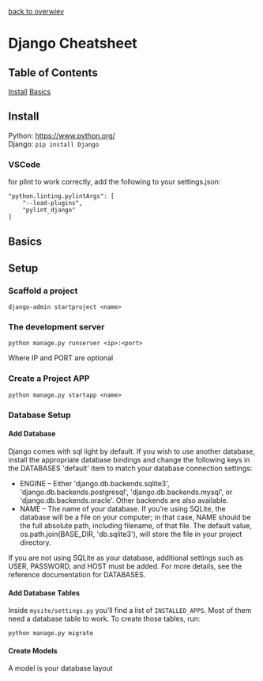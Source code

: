 [back to overwiev](/../..)

# Django Cheatsheet

## Table of Contents

[Install](#install)
[Basics](#basics)

## Install

Python: https://www.python.org/  
Django: `pip install Django`  

### VSCode

for plint to work correctly, add the following to your settings.json:  
```
"python.linting.pylintArgs": [
    "--load-plugins",
    "pylint_django"
]
```

## Basics


## Setup

### Scaffold a project

```
django-admin startproject <name>
```

### The development server

```
python manage.py runserver <ip>:<port>
```

Where IP and PORT are optional

### Create a Project APP

```
python manage.py startapp <name>
```

### Database Setup

#### Add Database

Django comes with sql light by default. If you wish to use another database, install the appropriate database bindings and change the following keys in the DATABASES 'default' item to match your database connection settings:  

* ENGINE – Either 'django.db.backends.sqlite3', 'django.db.backends.postgresql', 'django.db.backends.mysql', or 'django.db.backends.oracle'. Other backends are also available.
* NAME – The name of your database. If you’re using SQLite, the database will be a file on your computer; in that case, NAME should be the full absolute path, including filename, of that file. The default value, os.path.join(BASE_DIR, 'db.sqlite3'), will store the file in your project directory.  

If you are not using SQLite as your database, additional settings such as USER, PASSWORD, and HOST must be added. For more details, see the reference documentation for DATABASES.

#### Add Database Tables 

Inside `mysite/settings.py` you’ll find a list of `INSTALLED_APPS`. Most of them need a database table to work. To create those tables, run:

```
python manage.py migrate
```

#### Create Models

A model is your database layout


